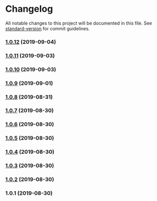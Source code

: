 # Changelog

All notable changes to this project will be documented in this file. See [standard-version](https://github.com/conventional-changelog/standard-version) for commit guidelines.

### [1.0.12](https://github.com///compare/v1.0.11...v1.0.12) (2019-09-04)



### [1.0.11](https://github.com///compare/v1.0.10...v1.0.11) (2019-09-03)



### [1.0.10](https://github.com///compare/v1.0.9...v1.0.10) (2019-09-03)



### [1.0.9](https://github.com///compare/v1.0.8...v1.0.9) (2019-09-01)



### [1.0.8](https://github.com///compare/v1.0.7...v1.0.8) (2019-08-31)



### [1.0.7](https://github.com///compare/v1.0.6...v1.0.7) (2019-08-30)



### [1.0.6](https://github.com///compare/v1.0.5...v1.0.6) (2019-08-30)



### [1.0.5](https://github.com///compare/v1.0.4...v1.0.5) (2019-08-30)



### [1.0.4](https://github.com///compare/v1.0.3...v1.0.4) (2019-08-30)



### [1.0.3](https://github.com///compare/v1.0.2...v1.0.3) (2019-08-30)



### [1.0.2](https://github.com///compare/v1.0.1...v1.0.2) (2019-08-30)



### 1.0.1 (2019-08-30)
